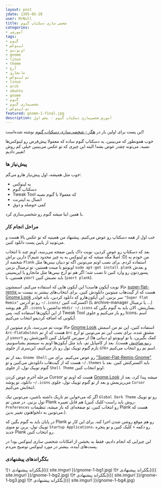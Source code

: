 ```yaml
---    
layout: post
jdate: 1395-05-28
user: MrNull
title: شخصی سازی دسکتاپ گنوم      
categories:
- آموزشی
tags:
- گنوم
- لینوکس
- اوبونتو
- gnome
- linux
- theme
- آرچ
- مانجارو
- تم لینوکس
- linux
- arch
- ubuntu
- gnome
- گنوم
- شخصی‌سازی گنوم
- تم لینوکس
featured: gnome-1-final.jpg          
description: آموزش شخصی‌سازی دسکتاپ گنوم - بخش اول
---
```

این پست برای اولین بار در [هگز - شخصی‌سازی دسکتاپ گنوم](http://h4x.ir/3) نوشته شده‌است!

خوب همونطور که می‌بینین، یه دسکتاپ گنوم ساده که معمولا پیش‌فرض رو لینوکس‌ها نصبه، می‌تونه چقدر عوض بشه! البته این چیزی که تو عکس می‌بینین خیلی کم روش تغییر دادیم!

### پیش‌نیاز ها
خوب مثل همیشه، اول پیش‌نیاز هارو می‌گم:
- یه لینوکس
- دسکتاپ گنوم 
- Tweak Tool که معمولا با گنوم نصبه
- اتصال به اینترنت
- کمی حوصله و ذوق

با همین اینا میشه گنوم رو شخصی‌سازی کرد.

### مراحل انجام کار
خب اول از همه دسکتاپ رو عوض می‌کنیم. پیشنهاد من همینیه که تو عکس بالا هست و می‌تونید از پایین پست دانلود کنین.

بعد که دسکتاپ رو عوض کردین، نوبت داک پایین صفحه می‌رسه، اونم چند تا انتخاب دارین براش (اصلا مگه میشه که تو لینوکس به یه چیز محدود شیم؟ :D) من خودم به شخصه از `Plank` استفاده کردم. برای نصب اونم می‌تونین اگه تو دبیان بیس‌ها مثل اوبونتو یا مینت هستین، تو ترمینال بزنین `sudo apt-get install plank` و بعدش پسوردتون رو وارد کنین تا نصب شه؛ اگر هم تو آرچ بیس‌ها مثل مانجارو یا اپریسیتی هستین، با `yaort` باید نصبش کنین (`yaort plank`).

حالا نوبت آیکون هاست! این آیکون هایی که استفاده می‌کنم، اسمشون [super-flat-remix ](https://github.com/daniruiz/Super-Flat-Remix)هست که از گیت‌هاب میتونین دانلودش کنین. برای انتخاب‌های بیشتر بد نیست به [Gnome Look](http://gnome-look.org/) سر بزنین. این آیکون‌هارو که دانلود کردین، باید فولدر `"Super Flat Remix"` 
رو تو آدرس `~/.icons/` اکسترکت کنین (با archive-manager یا ترمینال ...) اگر هم پوشه `.icons` نداشتین با `mkdir ~/.icons` بسازینش.
الان باید به گنوم بگین که از این آیکون‌ها استفاده کنه، پس Tweak Tool رو باز می‌کنیم و جلوی Icons، اسم آیکونی که اضافه کردیمو انتخاب می‌کنیم.

حالا نوبت تم می‌رسه، بازم ‌میتونین از [Gnome Look](https://www.gnome-look.org/browse/ord/latest/) استفاده کنین، این تم من اسمش `Arc-Flatabulous` هست که از تم `Arc` مشتق شده. برای نصب این تم می‌تونین تو آرچ از `yaourt` کمک بگیرین، یا تو اوبونتو (و دبیانی ها) از سورس کامپایل کنین (آموزشش رو [ریپو صاحبش](https://github.com/andreisergiu98/arc-flatabulous-theme) هست). بعد از کامپایل تم، باید مثل آیکون‌ها اونم به سیستم بشناسونیم، بازم گنوم توییک تول رو باز می‌کنیم، این‌سری از جلوی `GTK+` اسم تم رو انتخاب می‌کنیم.

بعد از تم، `Gnome Shell` رو عوض می‌کنیم. برای من ["Super-Flat-Remix-Gnome"](https://github.com/daniruiz/Super-Flat-Remix-GNOME-theme) هست که از گیت‌هاب دانلودش می‌کنین و تو `~/.themes` باید اکسترکتش کنین. بعد با گنوم توییک تول، از جلوی `Shell Theme` اونو انتخاب کنین.

مرحله آخرم عوض کردن Cursor هست که اونم تو [Gnome Look](http://gnome-look.org/) میشه پیدا کرد، بعد از دانلود، تو پوشه `~/.icons` می‌ریزیمش و بعد از تو گنوم توییک تول، جلوی `Cursor` انتخابش می‌کنیم.

اگر که می‌خواین تم تاریک داشته باشین، می‌تونین تیک `Global Dark Theme` رو تو توییک تول بزنین. در ضمن تم Plank هم قابل تغییره (روش باید راست-کلیک کنین، `Preferences` رو انتخاب کنین، تو صفحه‌ای که باز میشه، تنظیمات Plank هست که می‌تونین به دلخواهتون تغییر بدین.).

در پایان باید به گنوم بگین که Plank رو هم موقع روشن شدن اجرا کنه. برای این کار تو توییک تول، برین تو منوی `Startup Applications`، رو دکمه `+` کلیک کنین و تو پنجره جدید Plank رو انتخاب کنین.

این چیزایی که انجام دادیم، فقط یه بخشی از امکانات شخصی سازی لینوکس بود! در پست‌های آینده، بیشتر در مورد لینوکس توضیح می‌دم.

### بکگراندهای پیشنهادی

![بگکراند پیشنهادی ۱]({{ site.imgurl }}/gnome-1-bg1.jpg)
![بگکراند پیشنهادی ۲]({{ site.imgurl }}/gnome-1-bg2.jpg)
![بگکراند پیشنهادی ۳]({{ site.imgurl }}/gnome-1-bg3.jpg)
![بگکراند پیشنهادی ۴]({{ site.imgurl }}/gnome-1-bg4.jpg)
